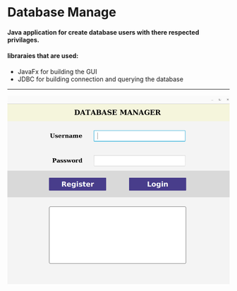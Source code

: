 # Database Manage 
#### Java application for create database users with there respected privilages. 
#### libraraies that are used:
- JavaFx for building the GUI
- JDBC for building connection and querying the database
___
![Alt text](resources/Screenshot.png?raw=true "App")